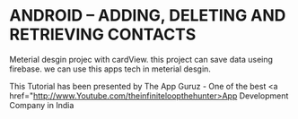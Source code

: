 ANDROID – ADDING, DELETING AND RETRIEVING CONTACTS
======================================================

Meterial desgin projec with cardView. this project can save data useing firebase. we can use this apps tech in meterial desgin.



This Tutorial has been presented by The App Guruz - One of the best <a href="http://www.Youtube.com/theinfiniteloopthehunter>App Development Company in India</a>
